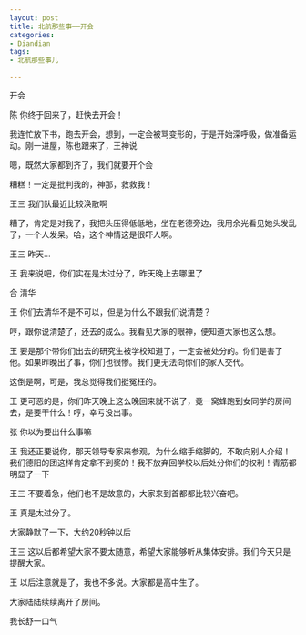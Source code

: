```yaml
---
layout: post
title: 北航那些事——开会
categories:
- Diandian
tags:
- 北航那些事儿

---
```

<p>开会</p>
<p>陈 你终于回来了，赶快去开会！</p>
<p>我连忙放下书，跑去开会，想到，一定会被骂变形的，于是开始深呼吸，做准备运动。刚一进屋，陈也跟来了，王神说</p>
<p>嗯，既然大家都到齐了，我们就要开个会</p>
<p>糟糕！一定是批判我的，神那，救救我！</p>
<p>王三 我们队最近比较涣散啊</p>
<p>糟了，肯定是对我了，我把头压得低低地，坐在老德旁边，我用余光看见她头发乱了，一个人发呆。哈，这个神情这是很吓人啊。</p>
<p>王三 昨天…</p>
<p>王 我来说吧，你们实在是太过分了，昨天晚上去哪里了</p>
<p>合 清华</p>
<p>王 你们去清华不是不可以，但是为什么不跟我们说清楚？</p>
<p>哼，跟你说清楚了，还去的成么。我看见大家的眼神，便知道大家也这么想。</p>
<p>王 要是那个带你们出去的研究生被学校知道了，一定会被处分的。你们是害了他。如果昨晚出了事，你们也很惨。我们更无法向你们的家人交代。</p>
<p>这倒是啊，可是，我总觉得我们挺冤枉的。</p>
<p>王 更可恶的是，你们昨天晚上这么晚回来就不说了，竟一窝蜂跑到女同学的房间去，是要干什么！哼，幸亏没出事。</p>
<p>张 你以为要出什么事嘛</p>
<p>王 我还正要说你，那天领导专家来参观，为什么缩手缩脚的，不敢向别人介绍！我们德阳的团这样肯定拿不到奖的！我不放弃回学校以后处分你们的权利！青筋都明显了一下</p>
<p>王三 不要着急，他们也不是故意的，大家来到首都都比较兴奋吧。</p>
<p>王 真是太过分了。</p>
<p>大家静默了一下，大约20秒钟以后</p>
<p>王三 这以后都希望大家不要太随意，希望大家能够听从集体安排。我们今天只是提醒大家。</p>
<p>王 以后注意就是了，我也不多说。大家都是高中生了。</p>
<p>大家陆陆续续离开了房间。</p>
<p>我长舒一口气</p>